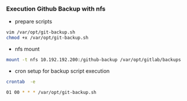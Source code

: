 ### Execution Github Backup with nfs

- prepare scripts
```sh
vim /var/opt/git-backup.sh
chmod +x /var/opt/git-backup.sh
```
- nfs mount

```sh
mount -t nfs 10.192.192.200:/github-backup /var/opt/gitlab/backups
```

- cron setup for backup script execution
```sh
crontab  -e
```

```sh
01 00 * * * /var/opt/git-backup.sh
```
